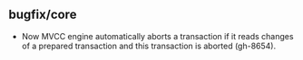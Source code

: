 ## bugfix/core

* Now MVCC engine automatically aborts a transaction if it reads changes
  of a prepared transaction and this transaction is aborted (gh-8654).
